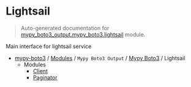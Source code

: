 # Lightsail

> Auto-generated documentation for [mypy_boto3_output.mypy_boto3.lightsail](https://github.com/vemel/mypy_boto3/blob/master/mypy_boto3_output/mypy_boto3/lightsail/__init__.py) module.

Main interface for lightsail service

- [mypy-boto3](../../../README.md#mypy_boto3) / [Modules](../../../MODULES.md#mypy-boto3-modules) / `Mypy Boto3 Output` / [Mypy Boto3](../index.md#mypy-boto3) / Lightsail
    - Modules
        - [Client](client.md#client)
        - [Paginator](paginator.md#paginator)
